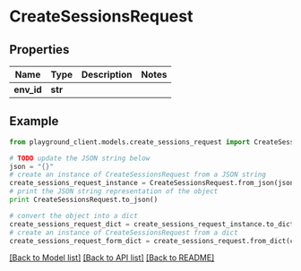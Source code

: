 # CreateSessionsRequest


## Properties
Name | Type | Description | Notes
------------ | ------------- | ------------- | -------------
**env_id** | **str** |  | 

## Example

```python
from playground_client.models.create_sessions_request import CreateSessionsRequest

# TODO update the JSON string below
json = "{}"
# create an instance of CreateSessionsRequest from a JSON string
create_sessions_request_instance = CreateSessionsRequest.from_json(json)
# print the JSON string representation of the object
print CreateSessionsRequest.to_json()

# convert the object into a dict
create_sessions_request_dict = create_sessions_request_instance.to_dict()
# create an instance of CreateSessionsRequest from a dict
create_sessions_request_form_dict = create_sessions_request.from_dict(create_sessions_request_dict)
```
[[Back to Model list]](../README.md#documentation-for-models) [[Back to API list]](../README.md#documentation-for-api-endpoints) [[Back to README]](../README.md)


